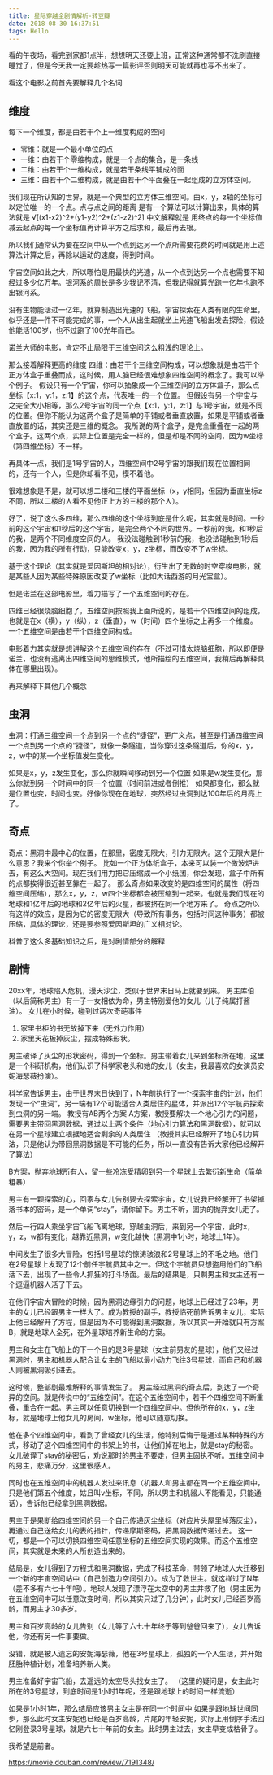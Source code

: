 ```yaml
---
title: 星际穿越全剧情解析-转豆瓣
date: 2018-08-30 16:37:51
tags: Hello
---
```


看的午夜场，看完到家都1点半，想想明天还要上班，正常这种通常都不洗刷直接睡觉了，但是今天我一定要趁热写一篇影评否则明天可能就再也写不出来了。

看这个电影之前首先要解释几个名词
## 维度
每下一个维度，都是由若干个上一维度构成的空间

- 零维：就是一个最小单位的点
- 一维：由若干个零维构成，就是一个点的集合，是一条线
- 二维：由若干个一维构成，就是若干条线平铺成的面
- 三维：由若干个二维构成，就是由若干个平面叠在一起组成的立方体空间。
    
我们现在所认知的世界，就是一个典型的立方体三维空间。由x，y，z轴的坐标可以定位唯一的一个点。点与点之间的距离
是有一个算法可以计算出来，具体的算法就是
√[(x1-x2)^2+(y1-y2)^2+(z1-z2)^2] 
中文解释就是 用终点的每一个坐标值减去起点的每一个坐标值再计算平方之后求和，最后再去根。

所以我们通常认为要在空间中从一个点到达另一个点所需要花费的时间就是用上述算法计算之后，再除以运动的速度，得到时间。

宇宙空间如此之大，所以哪怕是用最快的光速，从一个点到达另一个点也需要不知经过多少亿万年。银河系的周长是多少我记不清，但我记得就算光跑一亿年也跑不出银河系。

没有生物能活过一亿年，就算制造出光速的飞船，宇宙探索在人类有限的生命里，似乎还是一件不可能完成的事，一个人从出生起就坐上光速飞船出发去探险，假设他能活100岁，也不过跑了100光年而已。


诺兰大师的电影，肯定不止局限于三维空间这么粗浅的理论上。

那么接着解释更高的维度
四维：由若干个三维空间构成，可以想象就是由若干个正方体盒子重叠而成，这时候，用人脑已经很难想象四维空间的概念了。我可以举个例子。
假设只有一个宇宙，你可以抽象成一个三维空间的立方体盒子，那么点坐标【x:1，y:1，z:1】的这个点，代表唯一的一个位置。
但假设有另一个宇宙与之完全大小相等，那么2号宇宙的同一个点【x:1，y:1，z:1】与1号宇宙，就是不同的位置。但你不能认为这两个盒子是简单的平铺或者垂直放置，如果是平铺或者垂直放置的话，其实还是三维的概念。
我所说的两个盒子，是完全重叠在一起的两个盒子。这两个点，实际上位置是完全一样的，但是却是不同的空间，因为w坐标（第四维坐标）不一样。

再具体一点，我们是1号宇宙的人，四维空间中2号宇宙的跟我们现在位置相同的，还有一个人，但是你却看不见，摸不着他。

很难想象是不是，就可以想二楼和三楼的平面坐标（x，y相同，但因为垂直坐标z不同，所以二楼的人看不见他正上方的三楼的那个人）。

好了，说了这么多四维，那么四维的这个坐标到底是什么呢，其实就是时间。一秒前的这个宇宙和1秒后的这个宇宙，是完全两个不同的世界。一秒前的我，和1秒后的我，是两个不同维度空间的人。
我没法碰触到1秒前的我，也没法碰触到1秒后的我，因为我的所有行动，只能改变x，y，z坐标，而改变不了w坐标。

基于这个理论（其实就是爱因斯坦的相对论），衍生出了无数的时空穿梭电影，就是某些人因为某些特殊原因改变了w坐标（比如大话西游的月光宝盒）。

但是诺兰在这部电影里，着力描写了一个五维空间的存在。

四维已经很烧脑细胞了，五维空间按照我上面所说的，是若干个四维空间的组成，也就是在x（横），y（纵），z（垂直），w（时间）四个坐标之上再多一个维度。
一个五维空间是由若干个四维空间构成。

电影着力其实就是想讲解这个五维空间的存在（不过可惜太烧脑细胞，所以即便是诺兰，也没有逃离出四维空间的思维模式，他所描绘的五维空间，我稍后再解释具体在哪里出现）。

再来解释下其他几个概念
## 虫洞
虫洞：打通三维空间一个点到另一个点的“捷径”，更广义点，甚至是打通四维空间一个点到另一个点的“捷径”，就像一条隧道，当你穿过这条隧道后，你的x，y，z，w中的某一个坐标值发生变化。

如果是x，y，z发生变化，那么你就瞬间移动到另一个位置
如果是w发生变化，那么你就到另一个时间中的同一个位置（时间前进或者倒推）
如果都变化，那么就是位置也变，时间也变。好像你现在在地球，突然经过虫洞到达100年后的月亮上了。

## 奇点
奇点：黑洞中最中心的位置，在那里，密度无限大，引力无限大。这个无限大是什么意思？我来个你举个例子。
比如一个正方体纸盒子，本来可以装一个微波炉进去，有这么大空间。现在我们用力把它压缩成一个小纸团，你会发现，盒子中所有的点都挨得很近甚至靠在一起了。
那么奇点如果改变的是四维空间的属性（将四维空间压缩），那么x，y，z，w四个坐标都会被压缩到一起来。也就是我们现在的地球和1亿年后的地球和2亿年后的火星，都被挤在同一个地方来了。
奇点之所以有这样的效应，是因为它的密度无限大（导致所有事务，包括时间这种事务）都被压缩，具体的理论，还是要参照爱因斯坦的广义相对论。



科普了这么多基础知识之后，是对剧情部分的解释

## 剧情
20xx年，地球陷入危机，漫天沙尘，类似于世界末日马上就要到来。
男主库伯（以后简称男主）有一子一女相依为命，男主特别爱他的女儿（儿子纯属打酱油）。
女儿在小时候，碰到过两次奇葩事件
1. 家里书柜的书无故掉下来（无外力作用）
2. 家里天花板掉灰尘，摆成特殊形状。

男主破译了灰尘的形状密码，得到一个坐标。男主带着女儿来到坐标所在地，这里是一个科研机构，他们认识了科学家老头和她的女儿（女主，我最喜欢的女演员安妮海瑟薇扮演）。

科学家告诉男主，由于世界末日快到了，N年前执行了一个探索宇宙的计划，他们发现一个“虫洞”，另一端有12个可能适合人类居住的星体，并派出12个宇航员探索到虫洞的另一端。
教授有AB两个方案
A方案，教授要解决一个地心引力的问题，需要男主带回黑洞数据，通过以上两个条件（地心引力算法和黑洞数据），就可以在另一个星球建立根据地适合剩余的人类居住
（教授其实已经解开了地心引力算法，只是他认为带回黑洞数据是不可能的任务，所以一直没有告诉大家他已经解开了算法）

B方案，抛弃地球所有人，留一些冷冻受精卵到另一个星球上去繁衍新生命（简单粗暴）

男主有一颗探索的心，回家与女儿告别要去探索宇宙，女儿说我已经解开了书架掉落书本的密码，是一个单词“stay”，请你留下。男主不听，固执的抛弃女儿走了。

然后一行四人乘坐宇宙飞船飞离地球，穿越虫洞后，来到另一个宇宙，此时x，y，z，w都有变化，越靠近黑洞，w变化越快（黑洞中1小时，地球上1年）。

中间发生了很多大冒险，包括1号星球的惊涛骇浪和2号星球上的不毛之地。他们在2号星球上发现了12个前任宇航员其中之一。但这个宇航员只想盗用他们的飞船活下去，出现了一些令人抓狂的打斗场面。最后的结果是，只剩男主和女主还有一个逗逼机器人活了下去。

在他们宇宙大冒险的时候，因为黑洞边缘引力的问题，地球上已经过了23年，男主的女儿已经跟男主一样大了。成为教授的副手，教授临死前告诉男主女儿，实际上他已经解开了方程，但是因为不可能得到黑洞数据，所以其实一开始就只有方案B，就是地球人全死，在外星球培养新生命的方案。

男主和女主在飞船上的下一个目的是3号星球（女主前男友的星球），他们又经过黑洞时，男主和机器人配合让女主的飞船以最小动力飞往3号星球，而自己和机器人则被黑洞吸引进去。

这时候，整部剧最难解释的事情发生了。
男主经过黑洞的奇点后，到达了一个奇异的空间。就是传说中的“五维空间”。在这个五维空间中，若干个四维空间不断重叠，重合在一起。男主可以任意切换到一个四维空间中。但他所在的x，y，z坐标，就是地球上他女儿的房间，w坐标，他可以随意切换。

他在多个四维空间中，看到了曾经女儿的生活，他特别后悔于是通过某种特殊的方式，移动了这个四维空间中的书架上的书，让他们掉在地上，就是stay的秘密。
女儿破译了stay的秘密后，劝说那时的男主不要走，但男主固执不听。五维空间中的男主，悲痛万分，这里很感人。

同时也在五维空间中的机器人发过来讯息（机器人和男主都在同一个五维空间中，只是他们第五个维度，姑且叫v坐标，不同，所以男主和机器人不能看见，只能通话），告诉他已经拿到黑洞数据。

男主于是果断给四维空间的另一个自己传递灰尘坐标（对应片头屋里掉落灰尘），再通过自己送给女儿的表的指针，传递摩斯密码，把黑洞数据传递过去。
这一切，都是一个可以切换四维空间任意坐标的五维空间实现的效果。而这个五维空间，其实就是未来的人所创造出来的。


结局是，女儿得到了方程式和黑洞数据，完成了科技革命，带领了地球人大迁移到一个新的宇宙空间站中（自己创造力空间引力）。成为了救世主。就这样过了N年（差不多有六七十年吧）。地球人发现了漂浮在太空中的男主并救了他（男主因为在五维空间中可以任意改变时间，所以其实只过了几分钟），此时女儿已经百岁高龄，而男主才30多岁。

男主和百岁高龄的女儿告别（女儿等了六七十年终于等到爸爸回来了），女儿告诉他，你还有另一件事要做。

没错，就是被人遗忘的安妮海瑟薇，他在3号星球上，孤独的一个人生活，并开始胚胎种植计划，准备培养新人类。

男主准备好宇宙飞船，去遥远的太空尽头找女主了。
（这里的疑问是，女主此时所在的3号星球，到底时间是1小时1年呢，还是跟地球上的时间一样流逝）

如果是1小时1年，那么结局应该男主女主是在同一个时间中
如果是跟地球世间同步，那么此时女主安妮也已经是百岁高龄，片尾的年轻安妮，实际上用倒序手法回忆刚登录3号星球，就是六七十年前的女主。此时男主过去，女主早变成枯骨了。

我希望是前者。


https://movie.douban.com/review/7191348/